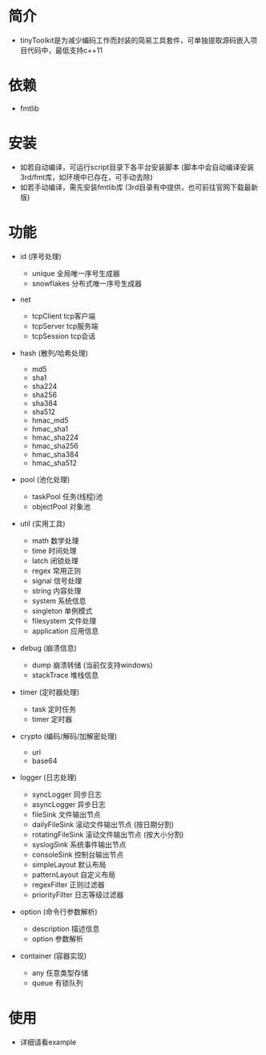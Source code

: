 # 简介

  * tinyToolkit是为减少编码工作而封装的简易工具套件，可单独提取源码嵌入项目代码中，最低支持c++11

# 依赖

  * fmtlib

# 安装

  * 如若自动编译，可运行script目录下各平台安装脚本 (脚本中会自动编译安装3rd/fmt库，如环境中已存在，可手动去除)
  * 如若手动编译，需先安装fmtlib库 (3rd目录有中提供，也可前往官网下载最新版)

# 功能

  * id  (序号处理)
    * unique  全局唯一序号生成器
    * snowflakes  分布式唯一序号生成器

  * net
    * tcpClient tcp客户端
    * tcpServer tcp服务端
    * tcpSession tcp会话

  * hash  (散列/哈希处理)
    * md5
    * sha1
    * sha224
    * sha256
    * sha384
    * sha512
    * hmac_md5
    * hmac_sha1
    * hmac_sha224
    * hmac_sha256
    * hmac_sha384
    * hmac_sha512

  * pool  (池化处理)
    * taskPool  任务(线程)池
    * objectPool  对象池

  * util  (实用工具)
    * math  数学处理
    * time  时间处理
    * latch 闭锁处理
    * regex 常用正则
    * signal  信号处理
    * string  内容处理
    * system  系统信息
    * singleton  单例模式
    * filesystem  文件处理
    * application  应用信息

  * debug  (崩溃信息)
    * dump  崩溃转储 (当前仅支持windows)
    * stackTrace  堆栈信息

  * timer  (定时器处理)
    * task  定时任务
    * timer  定时器

  * crypto  (编码/解码/加解密处理)
    * url
    * base64

  * logger  (日志处理)
    * syncLogger  同步日志
    * asyncLogger  异步日志
    * fileSink 文件输出节点
    * dailyFileSink  滚动文件输出节点 (按日期分割)
    * rotatingFileSink  滚动文件输出节点 (按大小分割)
    * syslogSink  系统事件输出节点
    * consoleSink  控制台输出节点
    * simpleLayout  默认布局
    * patternLayout  自定义布局
    * regexFilter  正则过滤器
    * priorityFilter  日志等级过滤器

  * option  (命令行参数解析)
    * description 描述信息
    * option  参数解析

  * container  (容器实现)
    * any  任意类型存储
    * queue  有锁队列

# 使用

  * 详细请看example



